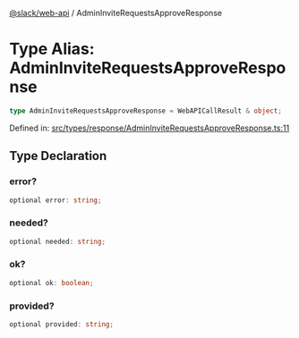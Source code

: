 [@slack/web-api](../index.md) / AdminInviteRequestsApproveResponse

# Type Alias: AdminInviteRequestsApproveResponse

```ts
type AdminInviteRequestsApproveResponse = WebAPICallResult & object;
```

Defined in: [src/types/response/AdminInviteRequestsApproveResponse.ts:11](https://github.com/slackapi/node-slack-sdk/blob/main/packages/web-api/src/types/response/AdminInviteRequestsApproveResponse.ts#L11)

## Type Declaration

### error?

```ts
optional error: string;
```

### needed?

```ts
optional needed: string;
```

### ok?

```ts
optional ok: boolean;
```

### provided?

```ts
optional provided: string;
```
